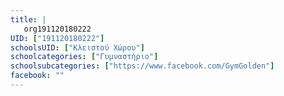 ```yaml
---
title: |
   org191120180222
UID: ["191120180222"]
schoolsUID: ["Κλειστού Χώρου"]
schoolcategories: ["Γυμναστήριο"]
schoolsubcategories: ["https://www.facebook.com/GymGolden"]
facebook: ""
---
```


